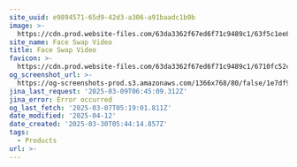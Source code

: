 ```yaml
---
site_uuid: e9894571-65d9-42d3-a306-a91baadc1b0b
image: >-
  https://cdn.prod.website-files.com/63da3362f67ed6f71c9489c1/63f5c1ee857401bdbdb3ee26_face-swap-img.jpg
site_name: Face Swap Video
title: Face Swap Video
favicon: >-
  https://cdn.prod.website-files.com/63da3362f67ed6f71c9489c1/6710fc52c1b4308c5d43631c_Favicon_aistudios.svg
og_screenshot_url: >-
  https://og-screenshots-prod.s3.amazonaws.com/1366x768/80/false/1e7df95881087e6558b212227979e032175ad5119571b400033b73374d3ea3ce.jpeg
jina_last_request: '2025-03-09T06:45:09.312Z'
jina_error: Error occurred
og_last_fetch: '2025-03-07T05:19:01.811Z'
date_modified: '2025-04-12'
date_created: '2025-03-30T05:44:14.857Z'
tags:
  - Products
url: >-
---
```






























